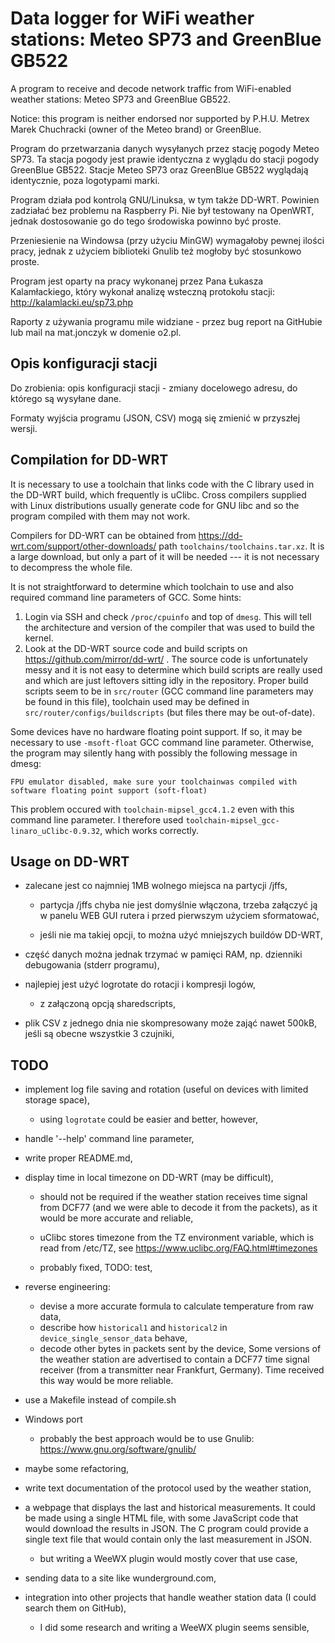 Data logger for WiFi weather stations: Meteo SP73 and GreenBlue GB522
=====================================================================

A program to receive and decode network traffic from WiFi-enabled weather
stations: Meteo SP73 and GreenBlue GB522.

Notice: this program is neither endorsed nor supported by P.H.U. Metrex Marek
Chuchracki (owner of the Meteo brand) or GreenBlue.

Program do przetwarzania danych wysyłanych przez stację pogody Meteo SP73.
Ta stacja pogody jest prawie identyczna z wyglądu do stacji pogody GreenBlue
GB522.
Stacje Meteo SP73 oraz GreenBlue GB522 wyglądają identycznie, poza logotypami
marki.

Program działa pod kontrolą GNU/Linuksa, w tym także DD-WRT. Powinien zadziałać
bez problemu na Raspberry Pi. Nie był testowany na OpenWRT, jednak dostosowanie
go do tego środowiska powinno być proste.

Przeniesienie na Windowsa (przy użyciu MinGW) wymagałoby pewnej ilości pracy,
jednak z użyciem biblioteki Gnulib też mogłoby być stosunkowo proste.

Program jest oparty na pracy wykonanej przez Pana Łukasza Kalamłackiego, który
wykonał analizę wsteczną protokołu stacji:
http://kalamlacki.eu/sp73.php

Raporty z używania programu mile widziane - przez bug report na GitHubie lub
mail na mat.jonczyk w domenie o2.pl.

## Opis konfiguracji stacji

Do zrobienia: opis konfiguracji stacji - zmiany docelowego adresu, do którego
są wysyłane dane.

Formaty wyjścia programu (JSON, CSV) mogą się zmienić w przyszłej wersji.

## Compilation for DD-WRT

It is necessary to use a toolchain that links code with the C library used in the DD-WRT build,
which frequently is uClibc. Cross compilers supplied with Linux distributions
usually generate code for GNU libc and so the program compiled with them may
not work.

Compilers for DD-WRT can be obtained from
        https://dd-wrt.com/support/other-downloads/
path `toolchains/toolchains.tar.xz`. It is a large download, but only a part of it will be needed
--- it is not necessary to decompress the whole file.

It is not straightforward to determine which toolchain to use and also required command line
parameters of GCC. Some hints:

1. Login via SSH and check `/proc/cpuinfo` and top of `dmesg`. This will tell the architecture and
   version of the compiler that was used to build the kernel.
2. Look at the DD-WRT source code and build scripts on https://github.com/mirror/dd-wrt/ .
   The source code is unfortunately messy and it is not easy to determine which build scripts are
   really used and which are just leftovers sitting idly in the repository.
   Proper build scripts seem to be in `src/router` (GCC command line parameters may be found in this
   file), toolchain used may be defined in `src/router/configs/buildscripts` (but files there may be
   out-of-date).

Some devices have no hardware floating point support. If so, it may be necessary to use
`-msoft-float` GCC command line parameter. Otherwise, the program may silently hang with possibly
the following message in dmesg:

    FPU emulator disabled, make sure your toolchainwas compiled with software floating point support (soft-float)

This problem occured with `toolchain-mipsel_gcc4.1.2` even with this command line parameter.
I therefore used `toolchain-mipsel_gcc-linaro_uClibc-0.9.32`, which works correctly.


## Usage on DD-WRT

- zalecane jest co najmniej 1MB wolnego miejsca na partycji /jffs,
  - partycja /jffs chyba nie jest domyślnie włączona, trzeba załączyć ją
    w panelu WEB GUI rutera i przed pierwszym użyciem sformatować,

  - jeśli nie ma takiej opcji, to można użyć mniejszych buildów DD-WRT,

- część danych można jednak trzymać w pamięci RAM, np. dzienniki debugowania
  (stderr programu),

- najlepiej jest użyć logrotate do rotacji i kompresji logów,
  - z załączoną opcją sharedscripts,

- plik CSV z jednego dnia nie skompresowany może zająć nawet 500kB, jeśli są obecne
  wszystkie 3 czujniki,

## TODO

- implement log file saving and rotation (useful on devices with limited storage space),
    - using `logrotate` could be easier and better, however,
- handle '--help' command line parameter,
- write proper README.md,
- display time in local timezone on DD-WRT (may be difficult),
    - should not be required if the weather station receives time signal from DCF77
      (and we were able to decode it from the packets), as it would be more
      accurate and reliable,

    - uClibc stores timezone from the TZ environment variable, which is read
      from /etc/TZ, see https://www.uclibc.org/FAQ.html#timezones

    - probably fixed, TODO: test,

- reverse engineering:
    - devise a more accurate formula to calculate temperature from raw data,
    - describe how `historical1` and `historical2` in `device_single_sensor_data` behave,
    - decode other bytes in packets sent by the device,
    Some versions of the weather station are advertised to contain a DCF77 time
    signal receiver (from a transmitter near Frankfurt, Germany).
    Time received this way would be more reliable.
- use a Makefile instead of compile.sh
- Windows port
    - probably the best approach would be to use Gnulib:
            https://www.gnu.org/software/gnulib/
- maybe some refactoring,
- write text documentation of the protocol used by the weather station,
- a webpage that displays the last and historical measurements.
  It could be made using a single HTML file, with some JavaScript code that
  would download the results in JSON. The C program could provide a single text file
  that would contain only the last measurement in JSON.
  - but writing a WeeWX plugin would mostly cover that use case,
- sending data to a site like wunderground.com,
- integration into other projects that handle weather station data (I
  could search them on GitHub),
  - I did some research and writing a WeeWX plugin seems sensible,
